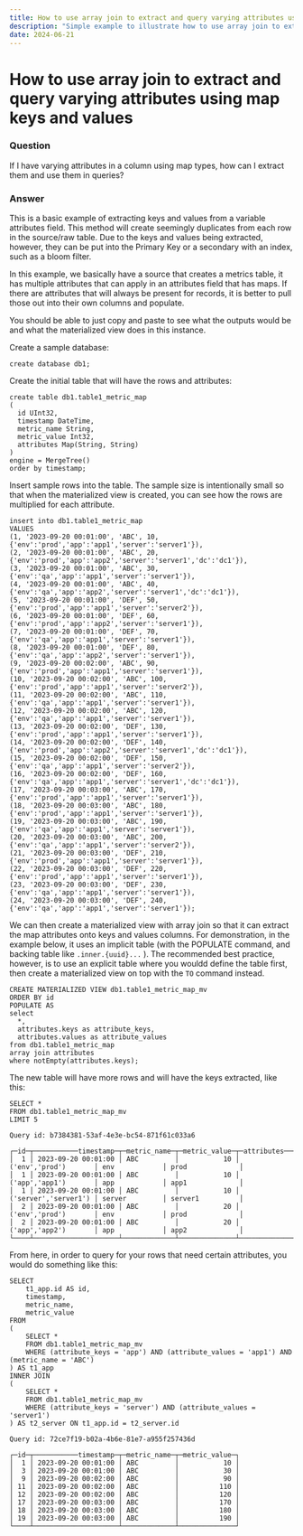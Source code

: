 ```yaml
---
title: How to use array join to extract and query varying attributes using map keys and values
description: "Simple example to illustrate how to use array join to extract and query varying attributes using map keys and values"
date: 2024-06-21    
---
```


# How to use array join to extract and query varying attributes using map keys and values

### Question

If I have varying attributes in a column using map types, how can I extract them and use them in queries?

### Answer

This is a basic example of extracting keys and values from a variable attributes field.
This method will create seemingly duplicates from each row in the source/raw table.  Due to the keys and values being extracted, however, they can be put into the Primary Key or a secondary with an index, such as a bloom filter.

In this example, we basically have a source that creates a metrics table, it has multiple attributes that can apply in an attributes field that has maps.  If there are attributes that will always be present for records, it is better to pull those out into their own columns and populate.

You should be able to just copy and paste to see what the outputs would be and what the materialized view does in this instance.

Create a sample database:
```
create database db1;
```

Create the initial table that will have the rows and attributes:
```
create table db1.table1_metric_map
(
  id UInt32,
  timestamp DateTime,
  metric_name String,
  metric_value Int32,
  attributes Map(String, String)
)
engine = MergeTree()
order by timestamp;
```

Insert sample rows into the table.  The sample size is intentionally small so that when the materialized view is created, you can see how the rows are multiplied for each attribute.
```
insert into db1.table1_metric_map
VALUES
(1, '2023-09-20 00:01:00', 'ABC', 10, {'env':'prod','app':'app1','server':'server1'}),
(2, '2023-09-20 00:01:00', 'ABC', 20,{'env':'prod','app':'app2','server':'server1','dc':'dc1'}),
(3, '2023-09-20 00:01:00', 'ABC', 30,{'env':'qa','app':'app1','server':'server1'}),
(4, '2023-09-20 00:01:00', 'ABC', 40,{'env':'qa','app':'app2','server':'server1','dc':'dc1'}),
(5, '2023-09-20 00:01:00', 'DEF', 50,{'env':'prod','app':'app1','server':'server2'}),
(6, '2023-09-20 00:01:00', 'DEF', 60, {'env':'prod','app':'app2','server':'server1'}),
(7, '2023-09-20 00:01:00', 'DEF', 70,{'env':'qa','app':'app1','server':'server1'}),
(8, '2023-09-20 00:01:00', 'DEF', 80,{'env':'qa','app':'app2','server':'server1'}),
(9, '2023-09-20 00:02:00', 'ABC', 90,{'env':'prod','app':'app1','server':'server1'}),
(10, '2023-09-20 00:02:00', 'ABC', 100,{'env':'prod','app':'app1','server':'server2'}),
(11, '2023-09-20 00:02:00', 'ABC', 110,{'env':'qa','app':'app1','server':'server1'}),
(12, '2023-09-20 00:02:00', 'ABC', 120,{'env':'qa','app':'app1','server':'server1'}),
(13, '2023-09-20 00:02:00', 'DEF', 130,{'env':'prod','app':'app1','server':'server1'}),
(14, '2023-09-20 00:02:00', 'DEF', 140,{'env':'prod','app':'app2','server':'server1','dc':'dc1'}),
(15, '2023-09-20 00:02:00', 'DEF', 150,{'env':'qa','app':'app1','server':'server2'}),
(16, '2023-09-20 00:02:00', 'DEF', 160,{'env':'qa','app':'app1','server':'server1','dc':'dc1'}),
(17, '2023-09-20 00:03:00', 'ABC', 170,{'env':'prod','app':'app1','server':'server1'}),
(18, '2023-09-20 00:03:00', 'ABC', 180,{'env':'prod','app':'app1','server':'server1'}),
(19, '2023-09-20 00:03:00', 'ABC', 190,{'env':'qa','app':'app1','server':'server1'}),
(20, '2023-09-20 00:03:00', 'ABC', 200,{'env':'qa','app':'app1','server':'server2'}),
(21, '2023-09-20 00:03:00', 'DEF', 210,{'env':'prod','app':'app1','server':'server1'}),
(22, '2023-09-20 00:03:00', 'DEF', 220,{'env':'prod','app':'app1','server':'server1'}),
(23, '2023-09-20 00:03:00', 'DEF', 230,{'env':'qa','app':'app1','server':'server1'}),
(24, '2023-09-20 00:03:00', 'DEF', 240,{'env':'qa','app':'app1','server':'server1'});
```

We can then create a materialized view with array join so that it can extract the map attributes onto keys and values columns.  For demonstration, in the example below, it uses an implicit table (with the POPULATE command, and backing table like `.inner.{uuid}...` ).  The recommended best practice, however, is to use an explicit table where you wouldd define the table first, then create a materialized view on top with the `TO` command instead.

```
CREATE MATERIALIZED VIEW db1.table1_metric_map_mv
ORDER BY id
POPULATE AS
select 
  *, 
  attributes.keys as attribute_keys, 
  attributes.values as attribute_values
from db1.table1_metric_map
array join attributes
where notEmpty(attributes.keys);
```

The new table will have more rows and will have the keys extracted, like this:
```
SELECT *
FROM db1.table1_metric_map_mv
LIMIT 5

Query id: b7384381-53af-4e3e-bc54-871f61c033a6

┌─id─┬───────────timestamp─┬─metric_name─┬─metric_value─┬─attributes───────────┬─attribute_keys─┬─attribute_values─┐
│  1 │ 2023-09-20 00:01:00 │ ABC         │           10 │ ('env','prod')       │ env            │ prod             │
│  1 │ 2023-09-20 00:01:00 │ ABC         │           10 │ ('app','app1')       │ app            │ app1             │
│  1 │ 2023-09-20 00:01:00 │ ABC         │           10 │ ('server','server1') │ server         │ server1          │
│  2 │ 2023-09-20 00:01:00 │ ABC         │           20 │ ('env','prod')       │ env            │ prod             │
│  2 │ 2023-09-20 00:01:00 │ ABC         │           20 │ ('app','app2')       │ app            │ app2             │
└────┴─────────────────────┴─────────────┴──────────────┴──────────────────────┴────────────────┴──────────────────┘
```

From here, in order to query for your rows that need certain attributes, you would do something like this:
```
SELECT
    t1_app.id AS id,
    timestamp,
    metric_name,
    metric_value
FROM
(
    SELECT *
    FROM db1.table1_metric_map_mv
    WHERE (attribute_keys = 'app') AND (attribute_values = 'app1') AND (metric_name = 'ABC')
) AS t1_app
INNER JOIN
(
    SELECT *
    FROM db1.table1_metric_map_mv
    WHERE (attribute_keys = 'server') AND (attribute_values = 'server1')
) AS t2_server ON t1_app.id = t2_server.id

Query id: 72ce7f19-b02a-4b6e-81e7-a955f257436d

┌─id─┬───────────timestamp─┬─metric_name─┬─metric_value─┐
│  1 │ 2023-09-20 00:01:00 │ ABC         │           10 │
│  3 │ 2023-09-20 00:01:00 │ ABC         │           30 │
│  9 │ 2023-09-20 00:02:00 │ ABC         │           90 │
│ 11 │ 2023-09-20 00:02:00 │ ABC         │          110 │
│ 12 │ 2023-09-20 00:02:00 │ ABC         │          120 │
│ 17 │ 2023-09-20 00:03:00 │ ABC         │          170 │
│ 18 │ 2023-09-20 00:03:00 │ ABC         │          180 │
│ 19 │ 2023-09-20 00:03:00 │ ABC         │          190 │
└────┴─────────────────────┴─────────────┴──────────────┘
```